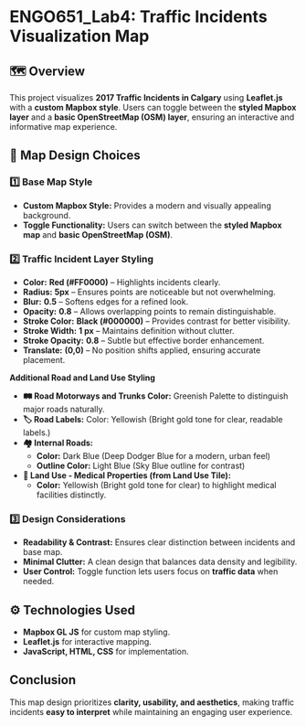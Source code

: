 # ENGO651_Lab4: Traffic Incidents Visualization Map

## 🗺️ Overview
This project visualizes **2017 Traffic Incidents in Calgary** using **Leaflet.js** with a **custom Mapbox style**. Users can toggle between the **styled Mapbox layer** and a **basic OpenStreetMap (OSM) layer**, ensuring an interactive and informative map experience.

## 🎨 Map Design Choices

### 1️⃣ Base Map Style
-  **Custom Mapbox Style:** Provides a modern and visually appealing background.
-  **Toggle Functionality:** Users can switch between the **styled Mapbox map** and **basic OpenStreetMap (OSM)**.

### 2️⃣ Traffic Incident Layer Styling
- **Color:**  **Red (#FF0000)** – Highlights incidents clearly.
- **Radius:**  **5px** – Ensures points are noticeable but not overwhelming.
- **Blur:**  **0.5** – Softens edges for a refined look.
- **Opacity:**  **0.8** – Allows overlapping points to remain distinguishable.
- **Stroke Color:**  **Black (#000000)** – Provides contrast for better visibility.
- **Stroke Width:**  **1 px** – Maintains definition without clutter.
- **Stroke Opacity:** **0.8** – Subtle but effective border enhancement.
- **Translate:** **(0,0)** – No position shifts applied, ensuring accurate placement.

**Additional Road and Land Use Styling**
- **🛤️ Road Motorways and Trunks Color:** Greenish Palette to distinguish major roads naturally.
- **🏷️ Road Labels:** Color: Yellowish (Bright gold tone for clear, readable labels.)
- **🏘️ Internal Roads:** 
  - **Color:** Dark Blue (Deep Dodger Blue for a modern, urban feel)
  - **Outline Color:** Light Blue (Sky Blue outline for contrast)
- **🏥 Land Use - Medical Properties (from Land Use Tile):**
  - **Color:**  Yellowish (Bright gold tone for clear) to highlight medical facilities distinctly.

### 3️⃣ Design Considerations
- **Readability & Contrast:** Ensures clear distinction between incidents and base map.
- **Minimal Clutter:** A clean design that balances data density and legibility.
- **User Control:** Toggle function lets users focus on **traffic data** when needed.

## ⚙️ Technologies Used
- **Mapbox GL JS** for custom map styling.
- **Leaflet.js** for interactive mapping.
- **JavaScript, HTML, CSS** for implementation.

## Conclusion
This map design prioritizes **clarity, usability, and aesthetics**, making traffic incidents **easy to interpret** while maintaining an engaging user experience. 
